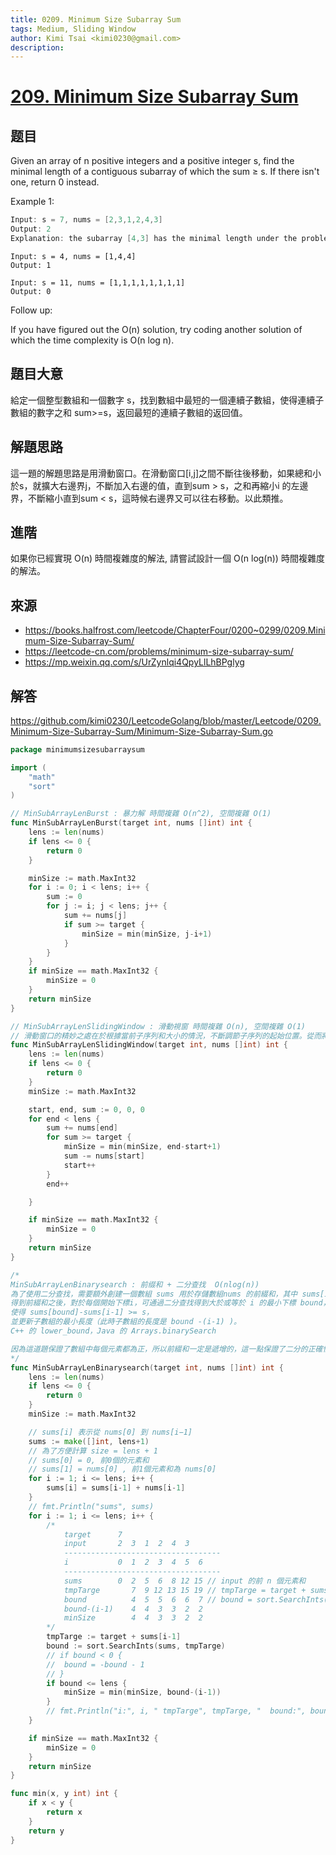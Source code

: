 ```yaml
---
title: 0209. Minimum Size Subarray Sum
tags: Medium, Sliding Window
author: Kimi Tsai <kimi0230@gmail.com>
description:
---
```

# [209. Minimum Size Subarray Sum](https://leetcode.com/problems/minimum-size-subarray-sum/)

## 题目

Given an array of n positive integers and a positive integer s, find the minimal length of a contiguous subarray of which the sum ≥ s. If there isn't one, return 0 instead.

Example 1:

```c
Input: s = 7, nums = [2,3,1,2,4,3]
Output: 2
Explanation: the subarray [4,3] has the minimal length under the problem constraint.
```

```
Input: s = 4, nums = [1,4,4]
Output: 1
```

```
Input: s = 11, nums = [1,1,1,1,1,1,1,1]
Output: 0
```

Follow up:
  
If you have figured out the O(n) solution, try coding another solution of which the time complexity is O(n log n). 

## 題目大意

給定一個整型數組和一個數字 s，找到數組中最短的一個連續子數組，使得連續子數組的數字之和 sum>=s，返回最短的連續子數組的返回值。

## 解題思路

這一題的解題思路是用滑動窗口。在滑動窗口[i,j]之間不斷往後移動，如果總和小於s，就擴大右邊界j，不斷加入右邊的值，直到sum > s，之和再縮小i 的左邊界，不斷縮小直到sum < s，這時候右邊界又可以往右移動。以此類推。

## 進階

如果你已經實現 O(n) 時間複雜度的解法, 請嘗試設計一個 O(n log(n)) 時間複雜度的解法。

## 來源
* https://books.halfrost.com/leetcode/ChapterFour/0200~0299/0209.Minimum-Size-Subarray-Sum/
* https://leetcode-cn.com/problems/minimum-size-subarray-sum/
* https://mp.weixin.qq.com/s/UrZynlqi4QpyLlLhBPglyg

## 解答
https://github.com/kimi0230/LeetcodeGolang/blob/master/Leetcode/0209.Minimum-Size-Subarray-Sum/Minimum-Size-Subarray-Sum.go

```go
package minimumsizesubarraysum

import (
	"math"
	"sort"
)

// MinSubArrayLenBurst : 暴力解 時間複雜 O(n^2), 空間複雜 O(1)
func MinSubArrayLenBurst(target int, nums []int) int {
	lens := len(nums)
	if lens <= 0 {
		return 0
	}

	minSize := math.MaxInt32
	for i := 0; i < lens; i++ {
		sum := 0
		for j := i; j < lens; j++ {
			sum += nums[j]
			if sum >= target {
				minSize = min(minSize, j-i+1)
			}
		}
	}
	if minSize == math.MaxInt32 {
		minSize = 0
	}
	return minSize
}

// MinSubArrayLenSlidingWindow : 滑動視窗 時間複雜 O(n), 空間複雜 O(1)
// 滑動窗口的精妙之處在於根據當前子序列和大小的情況，不斷調節子序列的起始位置。從而將O(n^2)的暴力解法降為O(n)
func MinSubArrayLenSlidingWindow(target int, nums []int) int {
	lens := len(nums)
	if lens <= 0 {
		return 0
	}
	minSize := math.MaxInt32

	start, end, sum := 0, 0, 0
	for end < lens {
		sum += nums[end]
		for sum >= target {
			minSize = min(minSize, end-start+1)
			sum -= nums[start]
			start++
		}
		end++

	}

	if minSize == math.MaxInt32 {
		minSize = 0
	}
	return minSize
}

/*
MinSubArrayLenBinarysearch : 前缀和 + 二分查找  O(nlog(n))
為了使用二分查找，需要額外創建一個數組 sums 用於存儲數組nums 的前綴和，其中 sums[i] 表示從 nums[0] 到 nums[i−1] 的元素和。
得到前綴和之後，對於每個開始下標i，可通過二分查找得到大於或等於 i 的最小下標 bound，
使得 sums[bound]-sums[i-1] >= s，
並更新子數組的最小長度（此時子數組的長度是 bound -(i-1) )。
C++ 的 lower_bound，Java 的 Arrays.binarySearch

因為這道題保證了數組中每個元素都為正，所以前綴和一定是遞增的，這一點保證了二分的正確性。如果題目沒有說明數組中每個元素都為正，這裡就不能使用二分來查找這個位置了。
*/
func MinSubArrayLenBinarysearch(target int, nums []int) int {
	lens := len(nums)
	if lens <= 0 {
		return 0
	}
	minSize := math.MaxInt32

	// sums[i] 表示從 nums[0] 到 nums[i−1]
	sums := make([]int, lens+1)
	// 為了方便計算 size = lens + 1
	// sums[0] = 0, 前0個的元素和
	// sums[1] = nums[0] , 前1個元素和為 nums[0]
	for i := 1; i <= lens; i++ {
		sums[i] = sums[i-1] + nums[i-1]
	}
	// fmt.Println("sums", sums)
	for i := 1; i <= lens; i++ {
		/*
			target      7
			input       2  3  1  2  4  3
			-----------------------------------
			i           0  1  2  3  4  5  6
			-----------------------------------
			sums        0  2  5  6  8 12 15	// input 的前 n 個元素和
			tmpTarge       7  9 12 13 15 19	// tmpTarge = target + sums[i-1]
			bound          4  5  5  6  6  7	// bound = sort.SearchInts(sums, tmpTarge)
			bound-(i-1)    4  4  3  3  2  2
			minSize        4  4  3  3  2  2
		*/
		tmpTarge := target + sums[i-1]
		bound := sort.SearchInts(sums, tmpTarge)
		// if bound < 0 {
		// 	bound = -bound - 1
		// }
		if bound <= lens {
			minSize = min(minSize, bound-(i-1))
		}
		// fmt.Println("i:", i, " tmpTarge", tmpTarge, "  bound:", bound, "  bound-(i-1)", bound-(i-1), " minSize:", minSize)
	}

	if minSize == math.MaxInt32 {
		minSize = 0
	}
	return minSize
}

func min(x, y int) int {
	if x < y {
		return x
	}
	return y
}
```